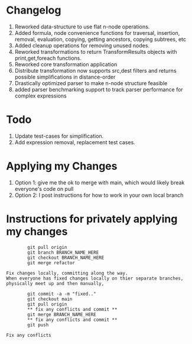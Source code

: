 # Changelog
1. Reworked data-structure to use flat n-node operations.
2. Added formula, node convenience functions for traversal, insertion, removal, evaluation, copying, getting ancestors, copying subtrees, etc
3. Added cleanup operations for removing unused nodes.
4. Reworked transformations to return TransformResults objects with print,get,foreach functions.
5. Reworked core transformation application
6. Distribute transformation now supports src,dest filters and returns possible simplifications in distance-order
7. Drastically optimized parser to make n-node structure feasible
8. added parser benchmarking support to track parser performance for complex expressions

# Todo
1. Update test-cases for simplification.
2. Add expression removal, replacement test cases.

# Applying my Changes
1. Option 1: give me the ok to merge with main, which would likely break everyone's code on pull
2. Option 2: I post instructions for how to work in your own local branch

# Instructions for privately applying my changes

			git pull origin
			git branch BRANCH_NAME_HERE
			git checkout BRANCH_NAME_HERE
			git merge refactor

	Fix changes locally, committing along the way. 
	When everyone has fixed changes locally on thier separate branches,
	physically meet up and then manually,

			git commit -a -m "fixed.."
			git checkout main
			git pull origin
			** fix any conflicts and commit **
			git merge BRANCH_NAME_HERE
			** fix any conflicts and commit **
			git push

	Fix any conflicts